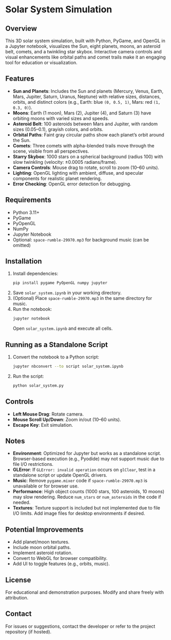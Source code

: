 # Solar System Simulation

## Overview
This 3D solar system simulation, built with Python, PyGame, and OpenGL in a Jupyter notebook, visualizes the Sun, eight planets, moons, an asteroid belt, comets, and a twinkling star skybox. Interactive camera controls and visual enhancements like orbital paths and comet trails make it an engaging tool for education or visualization.

## Features
- **Sun and Planets**: Includes the Sun and planets (Mercury, Venus, Earth, Mars, Jupiter, Saturn, Uranus, Neptune) with relative sizes, distances, orbits, and distinct colors (e.g., Earth: blue `(0, 0.5, 1)`, Mars: red `(1, 0.3, 0)`).
- **Moons**: Earth (1 moon), Mars (2), Jupiter (4), and Saturn (3) have orbiting moons with varied sizes and speeds.
- **Asteroid Belt**: 100 asteroids between Mars and Jupiter, with random sizes (0.05–0.1), grayish colors, and orbits.
- **Orbital Paths**: Faint gray circular paths show each planet’s orbit around the Sun.
- **Comets**: Three comets with alpha-blended trails move through the scene, visible from all perspectives.
- **Starry Skybox**: 1000 stars on a spherical background (radius 100) with slow twinkling (velocity: ±0.0005 radians/frame).
- **Camera Controls**: Mouse drag to rotate, scroll to zoom (10–60 units).
- **Lighting**: OpenGL lighting with ambient, diffuse, and specular components for realistic planet rendering.
- **Error Checking**: OpenGL error detection for debugging.

## Requirements
- Python 3.11+
- PyGame
- PyOpenGL
- NumPy
- Jupyter Notebook
- Optional: `space-rumble-29970.mp3` for background music (can be omitted)

## Installation
1. Install dependencies:
   ```bash
   pip install pygame PyOpenGL numpy jupyter
   ```
2. Save `solar_system.ipynb` in your working directory.
3. (Optional) Place `space-rumble-29970.mp3` in the same directory for music.
4. Run the notebook:
   ```bash
   jupyter notebook
   ```
   Open `solar_system.ipynb` and execute all cells.

## Running as a Standalone Script
1. Convert the notebook to a Python script:
   ```bash
   jupyter nbconvert --to script solar_system.ipynb
   ```
2. Run the script:
   ```bash
   python solar_system.py
   ```

## Controls
- **Left Mouse Drag**: Rotate camera.
- **Mouse Scroll Up/Down**: Zoom in/out (10–60 units).
- **Escape Key**: Exit simulation.

## Notes
- **Environment**: Optimized for Jupyter but works as a standalone script. Browser-based execution (e.g., Pyodide) may not support music due to file I/O restrictions.
- **GLError**: If `GLError: invalid operation` occurs on `glClear`, test in a standalone script or update OpenGL drivers.
- **Music**: Remove `pygame.mixer` code if `space-rumble-29970.mp3` is unavailable or for browser use.
- **Performance**: High object counts (1000 stars, 100 asteroids, 10 moons) may slow rendering. Reduce `num_stars` or `num_asteroids` in the code if needed.
- **Textures**: Texture support is included but not implemented due to file I/O limits. Add image files for desktop environments if desired.

## Potential Improvements
- Add planet/moon textures.
- Include moon orbital paths.
- Implement asteroid rotation.
- Convert to WebGL for browser compatibility.
- Add UI to toggle features (e.g., orbits, music).

## License
For educational and demonstration purposes. Modify and share freely with attribution.

## Contact
For issues or suggestions, contact the developer or refer to the project repository (if hosted).
